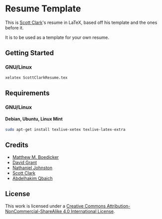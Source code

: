 # Resume Template
This is [Scott Clark](https://github.com/sc932)'s resume in LaTeX, based off his template and the ones before it.

It is to be used as a template for your own resume.

## Getting Started
### GNU/Linux
```bash
xelatex ScottClarkResume.tex
```

## Requirements
### GNU/Linux
#### Debian, Ubuntu, Linux Mint
```bash
sudo apt-get install texlive-xetex texlive-latex-extra
```

## Credits
* [Matthew M. Boedicker](https://github.com/mmb)
* [David Grant](https://github.com/dgrant)
* [Nathaniel Johnston](https://github.com/nathanieljohnston)
* [Scott Clark](https://github.com/sc932)
* [Abdelhakim Qbaich](https://github.com/abdelq)

## License
This work is licensed under a [Creative Commons Attribution-NonCommercial-ShareAlike 4.0 International License](https://creativecommons.org/licenses/by-nc-sa/4.0/).
